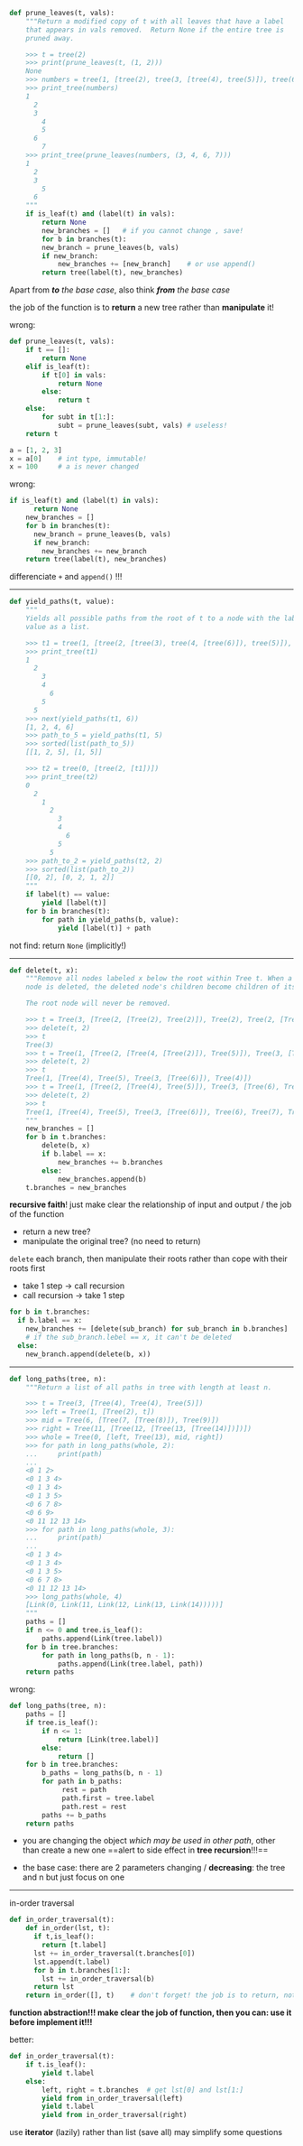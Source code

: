 ```py
def prune_leaves(t, vals):
    """Return a modified copy of t with all leaves that have a label
    that appears in vals removed.  Return None if the entire tree is
    pruned away.

    >>> t = tree(2)
    >>> print(prune_leaves(t, (1, 2)))
    None
    >>> numbers = tree(1, [tree(2), tree(3, [tree(4), tree(5)]), tree(6, [tree(7)])])
    >>> print_tree(numbers)
    1
      2
      3
        4
        5
      6
        7
    >>> print_tree(prune_leaves(numbers, (3, 4, 6, 7)))
    1
      2
      3
        5
      6
    """
    if is_leaf(t) and (label(t) in vals):
        return None
        new_branches = []   # if you cannot change , save!
        for b in branches(t):
        new_branch = prune_leaves(b, vals)
        if new_branch:
            new_branches += [new_branch]    # or use append()
        return tree(label(t), new_branches)
```
Apart from ***to** the base case*, also think ***from** the base case*

the job of the function is to **return** a new tree rather than **manipulate** it! 

wrong:
```py
def prune_leaves(t, vals):
    if t == []:
        return None
    elif is_leaf(t):
        if t[0] in vals:
            return None
        else:
            return t
    else:
        for subt in t[1:]:
            subt = prune_leaves(subt, vals) # useless! 
    return t
```
```py
a = [1, 2, 3]
x = a[0]    # int type, immutable!
x = 100     # a is never changed
```

wrong:
```py
if is_leaf(t) and (label(t) in vals):
      return None
    new_branches = []
    for b in branches(t):
      new_branch = prune_leaves(b, vals)
      if new_branch:
        new_branches += new_branch
    return tree(label(t), new_branches)
```
differenciate `+` and `append()` !!!

---
```py
def yield_paths(t, value):
    """
    Yields all possible paths from the root of t to a node with the label
    value as a list.

    >>> t1 = tree(1, [tree(2, [tree(3), tree(4, [tree(6)]), tree(5)]), tree(5)])
    >>> print_tree(t1)
    1
      2
        3
        4
          6
        5
      5
    >>> next(yield_paths(t1, 6))
    [1, 2, 4, 6]
    >>> path_to_5 = yield_paths(t1, 5)
    >>> sorted(list(path_to_5))
    [[1, 2, 5], [1, 5]]

    >>> t2 = tree(0, [tree(2, [t1])])
    >>> print_tree(t2)
    0
      2
        1
          2
            3
            4
              6
            5
          5
    >>> path_to_2 = yield_paths(t2, 2)
    >>> sorted(list(path_to_2))
    [[0, 2], [0, 2, 1, 2]]
    """
    if label(t) == value:
        yield [label(t)]
    for b in branches(t):
        for path in yield_paths(b, value):
            yield [label(t)] + path
```
not find: return `None` (implicitly!)


---

```py
def delete(t, x):
    """Remove all nodes labeled x below the root within Tree t. When a non-leaf
    node is deleted, the deleted node's children become children of its parent.

    The root node will never be removed.

    >>> t = Tree(3, [Tree(2, [Tree(2), Tree(2)]), Tree(2), Tree(2, [Tree(2, [Tree(2), Tree(2)])])])
    >>> delete(t, 2)
    >>> t
    Tree(3)
    >>> t = Tree(1, [Tree(2, [Tree(4, [Tree(2)]), Tree(5)]), Tree(3, [Tree(6), Tree(2)]), Tree(4)])
    >>> delete(t, 2)
    >>> t
    Tree(1, [Tree(4), Tree(5), Tree(3, [Tree(6)]), Tree(4)])
    >>> t = Tree(1, [Tree(2, [Tree(4), Tree(5)]), Tree(3, [Tree(6), Tree(2)]), Tree(2, [Tree(6),  Tree(2), Tree(7), Tree(8)]), Tree(4)])
    >>> delete(t, 2)
    >>> t
    Tree(1, [Tree(4), Tree(5), Tree(3, [Tree(6)]), Tree(6), Tree(7), Tree(8), Tree(4)])
    """
    new_branches = []
    for b in t.branches:
        delete(b, x)
        if b.label == x:
            new_branches += b.branches
        else:
            new_branches.append(b)
    t.branches = new_branches
```
**recursive faith**!
just make clear the relationship of input and output / the job of the function
- return a new tree?
- manipulate the original tree? (no need to return) 

`delete` each branch, then manipulate their roots
rather than cope with their roots first

- take 1 step -> call recursion
- call recursion -> take 1 step

```py
for b in t.branches:
  if b.label == x:
    new_branches += [delete(sub_branch) for sub_branch in b.branches]   
    # if the sub_branch.lebel == x, it can't be deleted
  else:
    new_branch.append(delete(b, x))
```

---
```py
def long_paths(tree, n):
    """Return a list of all paths in tree with length at least n.

    >>> t = Tree(3, [Tree(4), Tree(4), Tree(5)])
    >>> left = Tree(1, [Tree(2), t])
    >>> mid = Tree(6, [Tree(7, [Tree(8)]), Tree(9)])
    >>> right = Tree(11, [Tree(12, [Tree(13, [Tree(14)])])])
    >>> whole = Tree(0, [left, Tree(13), mid, right])
    >>> for path in long_paths(whole, 2):
    ...     print(path)
    ...
    <0 1 2>
    <0 1 3 4>
    <0 1 3 4>
    <0 1 3 5>
    <0 6 7 8>
    <0 6 9>
    <0 11 12 13 14>
    >>> for path in long_paths(whole, 3):
    ...     print(path)
    ...
    <0 1 3 4>
    <0 1 3 4>
    <0 1 3 5>
    <0 6 7 8>
    <0 11 12 13 14>
    >>> long_paths(whole, 4)
    [Link(0, Link(11, Link(12, Link(13, Link(14)))))]
    """
    paths = []
    if n <= 0 and tree.is_leaf():
        paths.append(Link(tree.label))
    for b in tree.branches:
        for path in long_paths(b, n - 1):
            paths.append(Link(tree.label, path))
    return paths
```

wrong:
```py
def long_paths(tree, n):
    paths = []
    if tree.is_leaf():
        if n <= 1:
            return [Link(tree.label)]
        else:
            return []
    for b in tree.branches:
        b_paths = long_paths(b, n - 1)
        for path in b_paths:
             rest = path
             path.first = tree.label
             path.rest = rest
        paths += b_paths
    return paths
```
- you are changing the object *which may be used in other path*, other than create a new one
==alert to side effect in **tree recursion**!!!==

- the base case:
  there are 2 parameters changing / **decreasing**: the tree and n
  but just focus on one


---
in-order traversal
```py
def in_order_traversal(t):
    def in_order(lst, t):
      if t,is_leaf():
        return [t.label]
      lst += in_order_traversal(t.branches[0])
      lst.append(t.label)
      for b in t.branches[1:]:
        lst += in_order_traversal(b)
      return lst
    return in_order([], t)    # don't forget! the job is to return, not manupulate!
```
**function abstraction!!!
make clear the job of function, then you can:
use it before implement it!!!**

better:
```py
def in_order_traversal(t):
    if t.is_leaf():
        yield t.label
    else:
        left, right = t.branches  # get lst[0] and lst[1:]
        yield from in_order_traversal(left)
        yield t.label
        yield from in_order_traversal(right)
```
use **iterator** (lazily) rather than list (save all) may simplify some questions